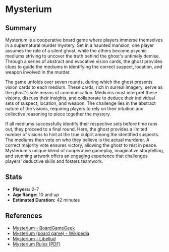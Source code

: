 # Mysterium

## Summary

Mysterium is a cooperative board game where players immerse themselves in a supernatural murder mystery. Set in a haunted mansion, one player assumes the role of a silent ghost, while the others become psychic mediums striving to uncover the truth behind the ghost's untimely demise. Through a series of abstract and evocative vision cards, the ghost provides clues to guide the mediums in identifying the correct suspect, location, and weapon involved in the murder.

The game unfolds over seven rounds, during which the ghost presents vision cards to each medium. These cards, rich in surreal imagery, serve as the ghost's sole means of communication. Mediums must interpret these visions, discuss their insights, and collaborate to deduce their individual sets of suspect, location, and weapon. The challenge lies in the abstract nature of the visions, requiring players to rely on their intuition and collective reasoning to piece together the mystery.

If all mediums successfully identify their respective sets before time runs out, they proceed to a final round. Here, the ghost provides a limited number of visions to hint at the true culprit among the identified suspects. The mediums then vote on who they believe is the actual murderer. A correct majority vote ensures victory, allowing the ghost to rest in peace. Mysterium's unique blend of cooperative gameplay, imaginative storytelling, and stunning artwork offers an engaging experience that challenges players' deductive skills and fosters teamwork.

## Stats

- **Players:** 2–7
- **Age Range:** 10 and up
- **Estimated Duration:** 42 minutes

## References

- [Mysterium - BoardGameGeek](https://boardgamegeek.com/boardgame/181304/mysterium)
- [Mysterium (board game) - Wikipedia](https://en.wikipedia.org/wiki/Mysterium_(board_game))
- [Mysterium - Libellud](https://www.libellud.com/en/our-games/mysterium/)
- [Mysterium Rules (PDF)](https://cdn.svc.asmodee.net/production-libellud/uploads/2022/03/MYST_RULES_EN_BD.pdf)
